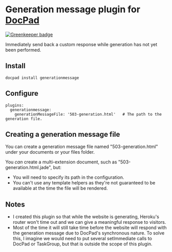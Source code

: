 # Generation message plugin for [DocPad](http://docpad.org)

[![Greenkeeper badge](https://badges.greenkeeper.io/seangenabe/docpad-plugin-generationmessage.svg)](https://greenkeeper.io/)

Immediately send back a custom response while generation has not yet been performed.

## Install

```
docpad install generationmessage
```

## Configure

```
plugins:
  generationmessage:
    generationMessageFile: '503-generation.html'   # The path to the generation file.
```

## Creating a generation message file

You can create a generation message file named "503-generation.html" under your documents or your files folder.

You _can_ create a multi-extension document, such as "503-generation.html.jade", but:

* You will need to specify its path in the configuration.
* You can't use any template helpers as they're not guaranteed to be available at the time the file will be rendered.

## Notes

* I created this plugin so that while the website is generating, Heroku's router won't time out and we can give a meaningful response to visitors.
* Most of the time it will still take time before the website will respond with the generation message due to DocPad's synchronous nature. To solve this, I imagine we would need to put several setImmediate calls to DocPad or TaskGroup, but that is outside the scope of this plugin.
